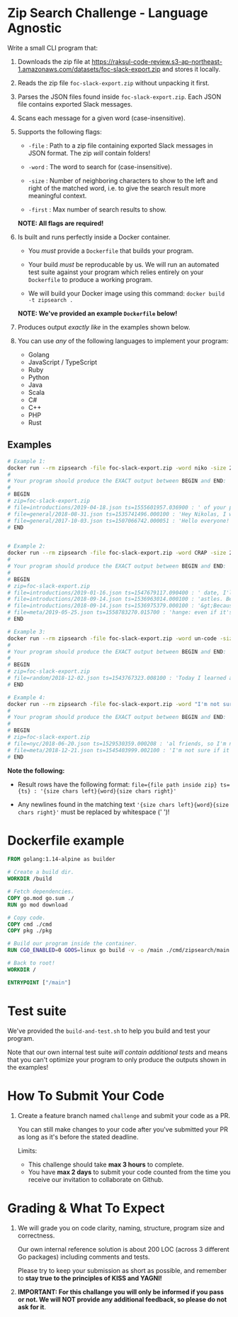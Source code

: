 # Zip Search Challenge - Language Agnostic

Write a small CLI program that:

1. Downloads the zip file at https://raksul-code-review.s3-ap-northeast-1.amazonaws.com/datasets/foc-slack-export.zip and stores it locally.

1. Reads the zip file `foc-slack-export.zip` without unpacking it first.

1. Parses the JSON files found inside `foc-slack-export.zip`. Each JSON file contains exported Slack messages.

1. Scans each message for a given word (case-insensitive).

1. Supports the following flags:

   - `-file` : Path to a zip file containing exported Slack messages in JSON format. The zip _will_ contain folders!

   - `-word` : The word to search for (case-insensitive).

   - `-size` : Number of neighboring characters to show to the left and right of the matched word, i.e. to give the search result more meaningful context.

   - `-first` : Max number of search results to show.

   **NOTE: All flags are required!**

1. Is built and runs perfectly inside a Docker container.

   - You _must_ provide a `Dockerfile` that builds your program.

   - Your build _must_ be reproducable by us. We will run an automated test suite against your program which relies entirely on your `Dockerfile` to produce a working program.

   - We will build your Docker image using this command: `docker build -t zipsearch .`

   **NOTE: We've provided an example `Dockerfile` below!**

1. Produces output _exactly like_ in the examples shown below.

1. You can use _any_ of the following languages to implement your program:

   - Golang
   - JavaScript / TypeScript
   - Ruby
   - Python
   - Java
   - Scala
   - C#
   - C++
   - PHP
   - Rust

## Examples

```bash
# Example 1:
docker run --rm zipsearch -file foc-slack-export.zip -word niko -size 20 -first 3
#
# Your program should produce the EXACT output between BEGIN and END:
#
# BEGIN
# zip=foc-slack-export.zip
# file=introductions/2019-04-18.json ts=1555601957.036900 : ' of your projects.  Niko your point about ge'
# file=general/2018-08-31.json ts=1535741496.000100 : 'Hey Nikolas, I would love to'
# file=general/2017-10-03.json ts=1507066742.000051 : 'Hello everyone! //Niko is hopefully some s'
# END


# Example 2:
docker run --rm zipsearch -file foc-slack-export.zip -word CRAP -size 20 -first 4
#
# Your program should produce the EXACT output between BEGIN and END:
#
# BEGIN
# zip=foc-slack-export.zip
# file=introductions/2019-01-16.json ts=1547679117.090400 : ' date, I'll cut the crap and say hi: Hi :wav'
# file=introductions/2018-09-14.json ts=1536963014.000100 : 'astles. Because the crap you're building on '
# file=introductions/2018-09-14.json ts=1536975379.000100 : '&gt;Because the crap you're building on '
# file=meta/2019-05-25.json ts=1558783270.015700 : 'hange: even if it's crappy, let's use Slack''
# END

# Example 3:
docker run --rm zipsearch -file foc-slack-export.zip -word un-code -size 40 -first 1
#
# Your program should produce the EXACT output between BEGIN and END:
#
# BEGIN
# zip=foc-slack-export.zip
# file=random/2018-12-02.json ts=1543767323.008100 : 'Today I learned about site called "Un-code Mania" where "un" rhymes with "boon".  '
# END

# Example 4:
docker run --rm zipsearch -file foc-slack-export.zip -word "I'm not sure if" -size 15 -first 2
#
# Your program should produce the EXACT output between BEGIN and END:
#
# BEGIN
# zip=foc-slack-export.zip
# file=nyc/2018-06-20.json ts=1529530359.000208 : 'al friends, so I'm not sure if it's a public '
# file=meta/2018-12-21.json ts=1545403999.002100 : 'I'm not sure if it's worth it '
# END
```

**Note the following:**

- Result rows have the following format: `file={file path inside zip} ts={ts} : '{size chars left}{word}{size chars right}'`

- Any newlines found in the matching text `'{size chars left}{word}{size chars right}'` must be replaced by whitespace (' ')!

# Dockerfile example

```Dockerfile
FROM golang:1.14-alpine as builder

# Create a build dir.
WORKDIR /build

# Fetch dependencies.
COPY go.mod go.sum ./
RUN go mod download

# Copy code.
COPY cmd ./cmd
COPY pkg ./pkg

# Build our program inside the container.
RUN CGO_ENABLED=0 GOOS=linux go build -v -o /main ./cmd/zipsearch/main.go

# Back to root!
WORKDIR /

ENTRYPOINT ["/main"]
```

# Test suite

We've provided the `build-and-test.sh` to help you build and test your program.

Note that our own internal test suite _will contain additional tests_ and means that you can't optimize your program to only produce the outputs shown in the examples!

# How To Submit Your Code

1. Create a feature branch named `challenge` and submit your code as a PR.

   You can still make changes to your code after you've submitted your PR as long as it's before the stated deadline.

   Limits:

   - This challenge should take **max 3 hours** to complete.
   - You have **max 2 days** to submit your code counted from the time you receive our invitation to collaborate on Github.

# Grading & What To Expect

1. We will grade you on code clarity, naming, structure, program size and correctness.

   Our own internal reference solution is about 200 LOC (across 3 different Go packages) including comments and tests.

   Please try to keep your submission as short as possible, and remember to **stay true to the principles of KISS and YAGNI!**

1. **IMPORTANT: For this challange you will only be informed if you pass or not.
   We will NOT provide any additional feedback, so please do not ask for it**.
